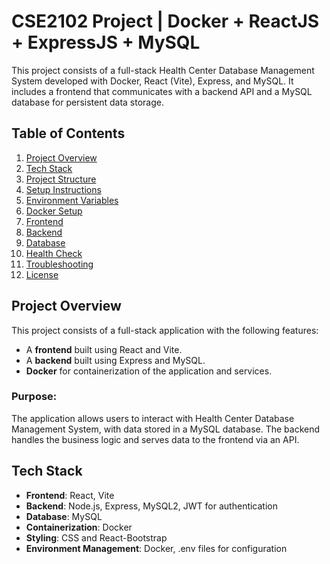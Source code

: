 # CSE2102 Project | Docker + ReactJS + ExpressJS + MySQL

This project consists of a full-stack Health Center Database Management System developed with Docker, React (Vite), Express, and MySQL. It includes a frontend that communicates with a backend API and a MySQL database for persistent data storage.

## Table of Contents

1. [Project Overview](#project-overview)
2. [Tech Stack](#tech-stack)
3. [Project Structure](#project-structure)
4. [Setup Instructions](#setup-instructions)
5. [Environment Variables](#environment-variables)
6. [Docker Setup](#docker-setup)
7. [Frontend](#frontend)
8. [Backend](#backend)
9. [Database](#database)
10. [Health Check](#health-check)
11. [Troubleshooting](#troubleshooting)
12. [License](#license)

## Project Overview

This project consists of a full-stack application with the following features:

-   A **frontend** built using React and Vite.
-   A **backend** built using Express and MySQL.
-   **Docker** for containerization of the application and services.

### Purpose:

The application allows users to interact with Health Center Database Management System, with data stored in a MySQL database. The backend handles the business logic and serves data to the frontend via an API.

## Tech Stack

-   **Frontend**: React, Vite
-   **Backend**: Node.js, Express, MySQL2, JWT for authentication
-   **Database**: MySQL
-   **Containerization**: Docker
-   **Styling**: CSS and React-Bootstrap
-   **Environment Management**: Docker, .env files for configuration
